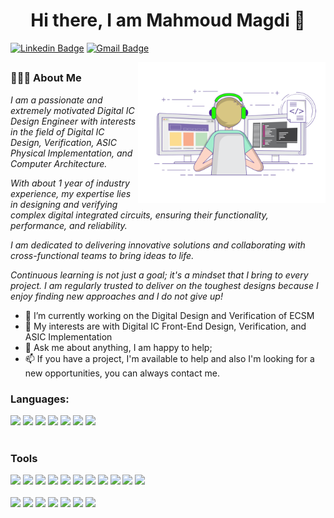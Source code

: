 # <h1 align="center">Hi there, I am Mahmoud Magdi :wave:</h1>

[![Linkedin Badge](https://img.shields.io/badge/-MahmoudMagdi-blue?style=flat&logo=Linkedin&logoColor=white&link=https://www.linkedin.com/in/mahmoud-magdi-a8671a183/)](https://www.linkedin.com/in/mahmoud-magdi-a8671a183/) 
[![Gmail Badge](https://img.shields.io/badge/-eng.magdi99-c14438?style=flat&logo=Gmail&logoColor=white&link=mailto:eng.magdi99@gmail.com)](mailto:eng.magdi99@gmail.com)

<img align="right" alt="GIF" src="https://raw.githubusercontent.com/devSouvik/devSouvik/master/gif3.gif" width="300"/>


  
## <h3> 👨🏻‍💻 About Me </h3>

*I am a passionate and extremely motivated Digital IC Design Engineer with interests in the field of Digital IC Design, Verification, ASIC Physical Implementation, and Computer Architecture.*

*With about 1 year of industry experience, my expertise lies in designing and verifying complex digital integrated circuits, ensuring their functionality, performance, and reliability.* 

*I am dedicated to delivering innovative solutions and collaborating with cross-functional teams to bring ideas to life.*

*Continuous learning is not just a goal; it's a mindset that I bring to every project. I am regularly trusted to deliver on the toughest designs because I enjoy finding new approaches and I do not give up!*







- 🔭 I’m currently working on the Digital Design and Verification of ECSM
- 🤔 My interests are with Digital IC Front-End Design, Verification, and ASIC Implementation
- 💬 Ask me about anything, I am happy to help;
- 📫 If you have a project, I'm available to help and also I'm looking for a new opportunities, you can always contact me.


### Languages:
<div display="flex">
 
  <img src="https://img.shields.io/badge/Verilog-000000?style=for-the-badge&logo=Verilog&logoColor=white">
  <img src="https://img.shields.io/badge/System_Verilog-000000?style=for-the-badge&logo=SystemVerilog&logoColor=white">
  <img src="https://img.shields.io/badge/TCL_Scripting%20-%2300599C.svg?&style=for-the-badge&logo=TCL&logoColor=white">
  <img src="https://img.shields.io/badge/Shell_Script-121011?style=for-the-badge&logo=gnu-bash&logoColor=white"/>
  <img src="https://img.shields.io/badge/python%20-%2314354C.svg?&style=for-the-badge&logo=python&logoColor=white">
  <img src="https://img.shields.io/badge/Perl_Script-121011?style=for-the-badge&logo=Perl&logoColor=white"/>
  <img src="https://img.shields.io/badge/UVM%20-56347C?&style=for-the-badge&logo=UVM&logoColor=white"/>
  

</div>
<br/>

### Tools
<div display="flex">
  <img src="https://img.shields.io/badge/Synopsys-VCS_DVE-0078D4?style=for-the-badge&logo=S&logoColor=white">
  <img src="https://img.shields.io/badge/Synopsys-Verdi-0078D4?style=for-the-badge&logo=S&logoColor=white">
  <img src="https://img.shields.io/badge/Synopsys-SpyGlass-0078D4?style=for-the-badge&logo=S&logoColor=white">
  <img src="https://img.shields.io/badge/Synopsys-Design_Compiler-0078D4?style=for-the-badge&logo=S&logoColor=white">
  <img src="https://img.shields.io/badge/Synopsys-Formality-0078D4?style=for-the-badge&logo=S&logoColor=white">
  <img src="https://img.shields.io/badge/Mentor_Graphics-ModelSim-0078D4?style=for-the-badge&logo=Mentor&logoColor=white">
  <img src="https://img.shields.io/badge/Xilinx-VIVADO-007D4?style=for-the-badge&logo=AMD&logoColor=white">
  <img src="https://img.shields.io/badge/Xilinx-ISE-00784?style=for-the-badge&logo=AMD&logoColor=white">
  <img src="https://img.shields.io/badge/Intel-Quartus-078D4?style=for-the-badge&logo=INTEL&logoColor=white">
  <img src="https://img.shields.io/badge/Intel-QuetsaSim-0078D4?style=for-the-badge&logo=INTEL&logoColor=white">
  <img src="https://img.shields.io/badge/Colab-F9AB00?style=for-the-badge&logo=googlecolab&color=525252"/>
  
</div>
<br/>

<div display="flex">

  <img src="https://img.shields.io/badge/github%20-%23121011.svg?&style=for-the-badge&logo=github&logoColor=white"/>
  <img src="https://img.shields.io/badge/Cent%20OS-262577?style=for-the-badge&logo=CentOS&logoColor=white"/>
  <img src="https://img.shields.io/badge/Ubuntu-E95420?style=for-the-badge&logo=ubuntu&logoColor=white"/>
  <img src="https://img.shields.io/badge/Colab-F9AB00?style=for-the-badge&logo=googlecolab&color=525252"/>
  <img src="https://img.shields.io/badge/Notepad++-90E59A.svg?style=for-the-badge&logo=notepad%2B%2B&logoColor=black"/>
  <img src="https://img.shields.io/badge/Visual_Studio_Code-0078D4?style=for-the-badge&logo=visual%20studio%20code&logoColor=white">

  <img src="	https://img.shields.io/badge/Trello-0052CC?style=for-the-badge&logo=trello&logoColor=white">
  
  
</div>
<br/>

